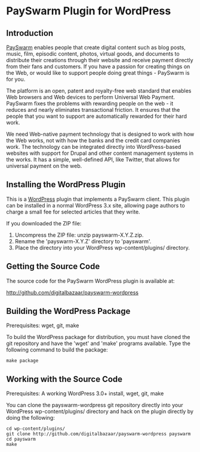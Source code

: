 PaySwarm Plugin for WordPress
=============================

Introduction
------------

[PaySwarm][] enables people that create digital content such as blog posts,
music, film, episodic content, photos, virtual goods, and documents to
distribute their creations through their website and receive payment directly
from their fans and customers. If you have a passion for creating things on the
Web, or would like to support people doing great things - PaySwarm is for you.

The platform is an open, patent and royalty-free web standard that enables Web
browsers and Web devices to perform Universal Web Payment. PaySwarm fixes the
problems with rewarding people on the web - it reduces and nearly eliminates
transactional friction. It ensures that the people that you want to support are
automatically rewarded for their hard work.

We need Web-native payment technology that is designed to work with how the Web
works, not with how the banks and the credit card companies work. The
technology can be integrated directly into WordPress-based websites with
support for Drupal and other content management systems in the works. It has a
simple, well-defined API, like Twitter, that allows for universal payment on
the web.

Installing the WordPress Plugin
-------------------------------

This is a [WordPress][] plugin that implements a PaySwarm client. This plugin
can be installed in a normal WordPress 3.x site, allowing page authors to
charge a small fee for selected articles that they write.

If you downloaded the ZIP file:

1. Uncompress the ZIP file: unzip payswarm-X.Y.Z.zip.
2. Rename the 'payswarm-X.Y.Z' directory to 'payswarm'.
3. Place the directory into your WordPress wp-content/plugins/ directory.

Getting the Source Code
-----------------------

The source code for the PaySwarm WordPress plugin is available at:

http://github.com/digitalbazaar/payswarm-wordpress

Building the WordPress Package
------------------------------

Prerequisites: wget, git, make

To build the WordPress package for distribution, you must have cloned the git
repository and have the 'wget' and 'make' programs available. Type the
following command to build the package:

    make package

Working with the Source Code
----------------------------

Prerequisites: A working WordPress 3.0+ install, wget, git, make

You can clone the payswarm-wordpress git repository directly into your
WordPress wp-content/plugins/ directory and hack on the plugin directly by
doing the following:

    cd wp-content/plugins/
    git clone http://github.com/digitalbazaar/payswarm-wordpress payswarm
    cd payswarm
    make

[PaySwarm]: http://payswarm.com/
[WordPress]: http://wordpress.org/

